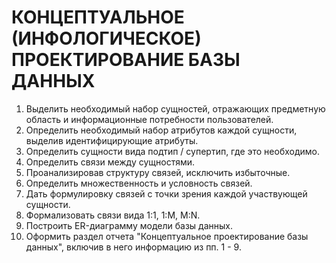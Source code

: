 # КОНЦЕПТУАЛЬНОЕ (ИНФОЛОГИЧЕСКОЕ) ПРОЕКТИРОВАНИЕ БАЗЫ ДАННЫХ

1. Выделить необходимый набор сущностей, отражающих предметную область и информационные потребности пользователей.
2. Определить необходимый набор атрибутов каждой сущности, выделив идентифицирующие атрибуты.
3. Определить сущности вида подтип / супертип, где это необходимо.
4. Определить связи между сущностями.
5. Проанализировав структуру связей, исключить избыточные.
6. Определить множественность и условность связей. 
7. Дать формулировку связей с точки зрения каждой участвующей сущности. 
8. Формализовать связи вида 1:1, 1:M, M:N. 
9. Построить ER-диаграмму модели базы данных. 
10. Оформить раздел отчета "Концептуальное проектирование базы данных", включив в него информацию из пп. 1 - 9.

